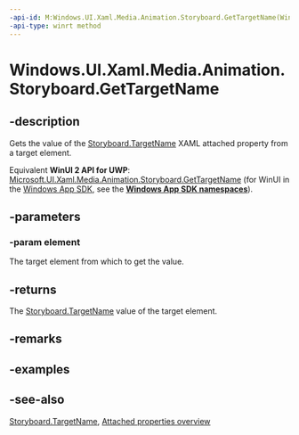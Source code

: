 ```yaml
---
-api-id: M:Windows.UI.Xaml.Media.Animation.Storyboard.GetTargetName(Windows.UI.Xaml.Media.Animation.Timeline)
-api-type: winrt method
---
```


<!-- Method syntax
public string GetTargetName(Windows.UI.Xaml.Media.Animation.Timeline element)
-->

# Windows.UI.Xaml.Media.Animation.Storyboard.GetTargetName

## -description
Gets the value of the [Storyboard.TargetName](storyboard_targetname.md) XAML attached property from a target element.

Equivalent **WinUI 2 API for UWP**: [Microsoft.UI.Xaml.Media.Animation.Storyboard.GetTargetName](/windows/winui/api/microsoft.ui.xaml.media.animation.storyboard.gettargetname) (for WinUI in the [Windows App SDK](/windows/apps/windows-app-sdk/), see the **[Windows App SDK namespaces](/windows/windows-app-sdk/api/winrt/)**).

## -parameters
### -param element
The target element from which to get the value.

## -returns
The [Storyboard.TargetName](storyboard_targetname.md) value of the target element.

## -remarks

## -examples

## -see-also

[Storyboard.TargetName](storyboard_targetname.md), [Attached properties overview](/windows/uwp/xaml-platform/attached-properties-overview)

